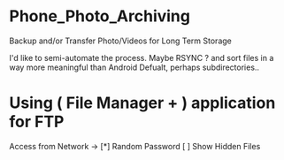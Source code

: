 # Phone_Photo_Archiving
Backup and/or Transfer Photo/Videos for Long Term Storage

I'd like to semi-automate the process. Maybe RSYNC ?
and sort files in a way more meaningful than Android Defualt, perhaps subdirectories..

# Using ( File Manager + ) application for FTP
Access from Network -> 
[*] Random Password
[ ] Show Hidden Files


